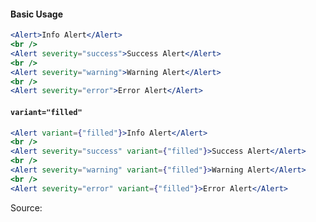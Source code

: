 #### Basic Usage

```jsx
<Alert>Info Alert</Alert>
<br />
<Alert severity="success">Success Alert</Alert>
<br />
<Alert severity="warning">Warning Alert</Alert>
<br />
<Alert severity="error">Error Alert</Alert>
```

#### `variant="filled"`

```jsx
<Alert variant={"filled"}>Info Alert</Alert>
<br />
<Alert severity="success" variant={"filled"}>Success Alert</Alert>
<br />
<Alert severity="warning" variant={"filled"}>Warning Alert</Alert>
<br />
<Alert severity="error" variant={"filled"}>Error Alert</Alert>
```

Source:

```js { "file": "./Alert.js" }
```
